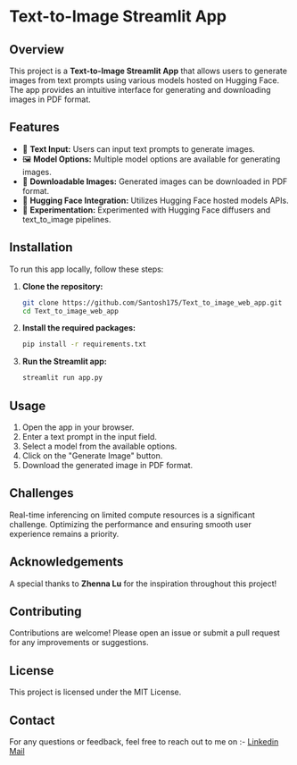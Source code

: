 # Text-to-Image Streamlit App

## Overview
This project is a **Text-to-Image Streamlit App** that allows users to generate images from text prompts using various models hosted on Hugging Face. The app provides an intuitive interface for generating and downloading images in PDF format.

## Features
- 📝 **Text Input:** Users can input text prompts to generate images.
- 🖼️ **Model Options:** Multiple model options are available for generating images.
- 📄 **Downloadable Images:** Generated images can be downloaded in PDF format.
- 🤖 **Hugging Face Integration:** Utilizes Hugging Face hosted models APIs.
- 🧪 **Experimentation:** Experimented with Hugging Face diffusers and text_to_image pipelines.

## Installation
To run this app locally, follow these steps:

1. **Clone the repository:**
    ```bash
    git clone https://github.com/Santosh175/Text_to_image_web_app.git
    cd Text_to_image_web_app
    ```

2. **Install the required packages:**
    ```bash
    pip install -r requirements.txt
    ```

3. **Run the Streamlit app:**
    ```bash
    streamlit run app.py
    ```

## Usage
1. Open the app in your browser.
2. Enter a text prompt in the input field.
3. Select a model from the available options.
4. Click on the "Generate Image" button.
5. Download the generated image in PDF format.

## Challenges
Real-time inferencing on limited compute resources is a significant challenge. Optimizing the performance and ensuring smooth user experience remains a priority.

## Acknowledgements
A special thanks to **Zhenna Lu** for the inspiration throughout this project! 

## Contributing
Contributions are welcome! Please open an issue or submit a pull request for any improvements or suggestions.

## License
This project is licensed under the MIT License.

## Contact
For any questions or feedback, feel free to reach out to me on :- 
[Linkedin](https://www.linkedin.com/in/santoshai/)
[Mail](mailto:santoshkumarnawd@gmail.com)


